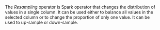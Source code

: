 The *Resampling* operator is Spark operator that changes the distribution of values in a single column. It can be used either to balance all values in the selected column or to change the proportion of  only one value. It can be used to up-sample or down-sample.
